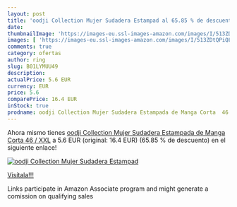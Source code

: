 ```yaml
---
layout: post
title: 'oodji Collection Mujer Sudadera Estampad al 65.85 % de descuento'
date: 
thumbnailImage: 'https://images-eu.ssl-images-amazon.com/images/I/513ZDtQPiQL._SL200_.jpg'
images: [ 'https://images-eu.ssl-images-amazon.com/images/I/513ZDtQPiQL._SL200_.jpg' ]
comments: true
category: ofertas
author: ring
slug: B01LYMUU49
description:
actualPrice: 5.6 EUR
currency: EUR
price: 5.6
comparePrice: 16.4 EUR
inStock: true
prodname: oodji Collection Mujer Sudadera Estampada de Manga Corta  46 / XXL
---
```


Ahora mismo tienes [oodji Collection Mujer Sudadera Estampada de Manga Corta  46 / XXL](https://www.amazon.es/dp/B01LYMUU49/?tag=tolees-21) a 5.6 EUR (original: 16.4 EUR) (65.85 %  de descuento) en el siguiente enlace!

[![oodji Collection Mujer Sudadera Estampad](https://images-eu.ssl-images-amazon.com/images/I/513ZDtQPiQL._SL200_.jpg)](https://www.amazon.es/dp/B01LYMUU49/?tag=tolees-21)

[Visítala!!!](https://www.amazon.es/dp/B01LYMUU49/?tag=tolees-21)

Links participate in Amazon Associate program and might generate a comission on qualifying sales
